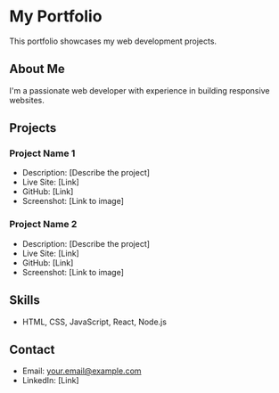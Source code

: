 # My Portfolio

This portfolio showcases my web development projects.

## About Me

I'm a passionate web developer with experience in building responsive websites.

## Projects

### Project Name 1

- Description: [Describe the project]
- Live Site: [Link]
- GitHub: [Link]
- Screenshot: [Link to image]

### Project Name 2

- Description: [Describe the project]
- Live Site: [Link]
- GitHub: [Link]
- Screenshot: [Link to image]

## Skills

- HTML, CSS, JavaScript, React, Node.js

## Contact

- Email: your.email@example.com
- LinkedIn: [Link]
